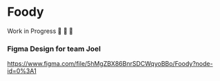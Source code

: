 # Foody

Work in Progress
:construction: :construction: :construction:


### Figma Design for team Joel
https://www.figma.com/file/5hMgZBX86BnrSDCWqyoBBo/Foody?node-id=0%3A1
